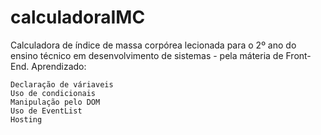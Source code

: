 # calculadoraIMC
Calculadora de índice de massa corpórea lecionada para o 2º ano do ensino técnico em desenvolvimento de sistemas - pela máteria de Front-End.
Aprendizado:

    Declaração de váriaveis
    Uso de condicionais
    Manipulação pelo DOM
    Uso de EventList
    Hosting